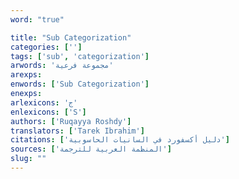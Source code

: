 ```yaml
---
word: "true"

title: "Sub Categorization"
categories: ['']
tags: ['sub', 'categorization']
arwords: 'مجموعة فرعية'
arexps: 
enwords: ['Sub Categorization']
enexps: 
arlexicons: 'ج'
enlexicons: ['S']
authors: ['Ruqayya Roshdy']
translators: ['Tarek Ibrahim']
citations: ['دليل أكسفورد في السانيات الحاسوبية']
sources: ['المنظمة العربية للترجمة']
slug: ""
---
```

